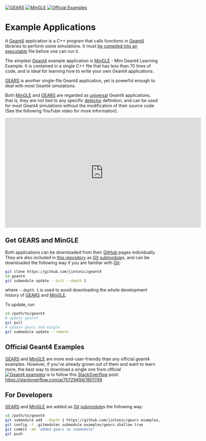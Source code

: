 [![GEARS](https://img.shields.io/badge/GEARS-red?style=flat)](https://www.github.com/jintonic/gears)
[![MinGLE](https://img.shields.io/badge/MinGLE-blue?style=flat)](https://www.github.com/jintonic/mingle)
[![Official Examples](https://img.shields.io/badge/Official-Examples-green?style=flat)](https://github.com/Geant4/geant4/tree/master/examples)

# Example Applications

A [Geant4](..) application is a C++ program that calls functions in [Geant4](..) libraries to perform some simulations. It must [be compiled into an executable](../platform/cpp) file before one can run it.

The simplest [Geant4](..) example application is [MinGLE][] - Mini Geant4 Learning Example. It is contained in a single C++ file that has less than 70 lines of code, and is ideal for learning how to write your own Geant4 applications.

[GEARS][] is another single-file Geant4 application, yet is powerful enough to deal with most Geant4 simulations.

Both [MinGLE][] and [GEARS][] are regarded as [universal][] Geant4 applications, that is, they are not tied to any specific [detector](../../detector) definition, and can be used for most Geant4 simulations without the modification of their source code (See the following YouTube video for more information).

<iframe width="640" height="360" src="https://www.youtube.com/embed/3g9CkyBS31o?si=YiZqbZ_z3qoqtfD0" title="YouTube video player" frameborder="0" allow="accelerometer; autoplay; clipboard-write; encrypted-media; gyroscope; picture-in-picture; web-share" referrerpolicy="strict-origin-when-cross-origin" allowfullscreen></iframe>

## Get GEARS and MinGLE

Both applications can be downloaded from their [GitHub] pages individually. They are also included in [this repository](https://github.com/jintonic/geant4) as [Git][] [submodule]s, and can be downloaded the following way if you are familiar with [Git]:

```sh
git clone https://github.com/jintonic/geant4
cd geant4
git submodule update --init --depth 1
```

where `--depth 1` is used to avoid downloading the whole development history of [GEARS] and [MinGLE].

To update, run
```sh
cd /path/to/geant4
# update geant4
git pull
# update gears and mingle
git submodule update --remote
```

## Official Geant4 Examples

[GEARS][] and [MinGLE][] are more end-user-friendly than any official geant4 examples. However, if you've already grown out of them and want to learn more, the best way to download a single one from official [![Geant4 examples](https://img.shields.io/badge/Geant4-examples-green?style=flat)](https://github.com/Geant4/geant4/tree/master/examples) is to follow this [StackOverflow][] post: <https://stackoverflow.com/a/70729494/1801749>.

## For Developers

[GEARS] and [MinGLE] are added as [Git][] [submodule]s the following way:

```sh
cd /path/to/geant4
git submodule add --depth 1 https://github.com/jintonic/gears examples/gears
git config -f .gitmodules submodule.examples/gears.shallow true
git commit -am 'added gears as submodule'
git push
```

[GEARS]: https://github.com/jintonic/gears
[MinGLE]: https://github.com/jintonic/mingle
[universal]: https://youtu.be/3g9CkyBS31o
[StackOverflow]: https://stackoverflow.com
[Git]: https://git-scm.com
[submodule]: https://stackoverflow.com/questions/1260748/how-do-i-remove-a-submodule
[GitHub]: https://github.com
